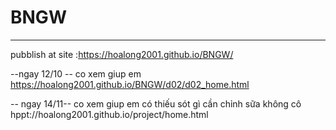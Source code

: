 # BNGW
------
pubblish at site :https://hoalong2001.github.io/BNGW/

--ngay 12/10 -- co xem giup em
https://hoalong2001.github.io/BNGW/d02/d02_home.html

-- ngay 14/11-- co xem giup em có thiếu sót gì cần chỉnh sữa không cô 
hppt://hoalong2001.github.io/project/home.html
